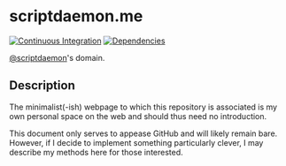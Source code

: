# scriptdaemon.me

[![Continuous Integration][ci-img]][ci-url]
[![Dependencies][deps-img]][deps-url]

[@scriptdaemon][github-url]'s domain.

## Description

The minimalist(-ish) webpage to which this repository is associated is my own
personal space on the web and should thus need no introduction.

This document only serves to appease GitHub and will likely remain bare.
However, if I decide to implement something particularly clever, I may describe
my methods here for those interested.

[github-url]: https://github.com/scriptdaemon
[ci-img]: https://travis-ci.org/scriptdaemon/scriptdaemon.github.io.svg
[ci-url]: https://travis-ci.org/scriptdaemon/scriptdaemon.github.io
[deps-img]: https://david-dm.org/scriptdaemon/scriptdaemon.github.io.svg
[deps-url]: https://david-dm.org/scriptdaemon/scriptdaemon.github.io
